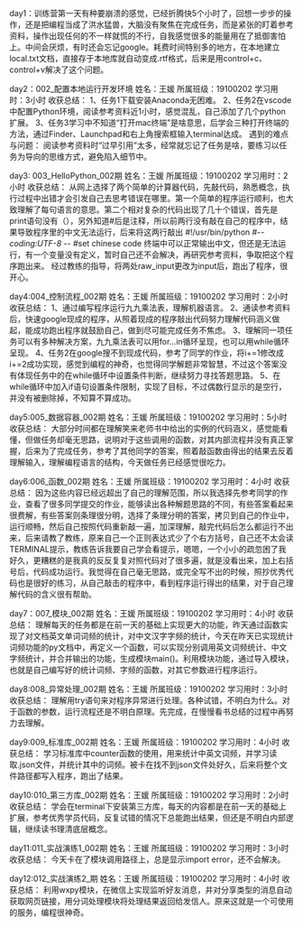 day1：训练营第一天有种要崩溃的感觉，已经折腾快5个小时了，回想一步步的操作，还是把编程当成了洪水猛兽，大脑没有聚焦在完成任务，而是紧张的盯着参考资料，操作出现任何的不一样就慌的不行，自我感觉很多的能量用在了抵御害怕上。中间会厌烦，有时还会忘记google。耗费时间特别多的地方，在本地建立local.txt文档，直接存于本地库就自动变成.rtf格式，后来是用control+c、control+v解决了这个问题。

day2：002_配置本地运行开发环境
姓名：王媛
所属班级：19100202
学习用时：3小时
收获总结：
1、任务1下载安装Anaconda无困难。
2、任务2在vscode中配置Python环境，阅读参考资料近1小时，感觉混乱，自己添加了几个python扩展。
3、任务3学习中不知道“打开mac终端”是啥意思，后学会三种打开终端的方法，通过Finder、Launchpad和右上角搜索框输入terminal达成。
遇到的难点与问题：
阅读参考资料时“过早引用”太多，经常就忘记了任务是啥，要练习以任务为导向的思维方式，避免陷入细节中。

day3: 003_HelloPython_002期
姓名：王媛
所属班级：19100202
学习用时：2小时
收获总结：
从网上选择了两个简单的计算器代码，先敲代码，熟悉概念，执行过程中出错才会引发自己去思考错误在哪里。第一个简单的程序运行顺利，也大致理解了每句语言的意思。第二个相对复杂的代码出现了几十个错误，首先是print语句没有（），另外知道#后是注释，所以前两行没有敲在自己的程序中，结果导致程序里的中文无法运行，后来将这两行敲出
#!/usr/bin/python
#-*- coding:UTF-8 -*-   #set chinese code
终端中可以正常输出中文，但还是无法运行，有一个变量没有定义，暂时自己还不会解决，再研究参考资料，争取把这个程序跑出来。
经过教练的指导，将两处raw_input更改为input后，跑出了程序，很开心。

day4:004_控制流程_002期
姓名：王媛
所属班级：19100202
学习用时：2小时
收获总结：
1、通过编写程序运行九九乘法表，理解机器语言。
2、通读参考资料后，快速google现成的程序，从照着现成的程序敲出代码努力理解代码涵义做起，能成功跑出程序就鼓励自己，做到尽可能完成任务不焦虑。
3、理解同一项任务可以有多种解决方案，九九乘法表可以用for…in循环呈现，也可以用while循环呈现。
4、任务2在google搜不到现成代码，参考了同学的作业，将i+=1修改成i+=2成功实现，感觉到编程的神奇，也觉得同学解题非常智慧，不过这个答案没有体现任务中的在while循环中设置条件判断，继续努力寻找答题思路。
5、在while循环中加入if语句设置条件限制，实现了目标，不过偶数行显示的是空行，并没有被删除掉，不知算不算成功。

day5:005_数据容器_002期
姓名：王媛
所属班级：19100202
学习用时：5小时
收获总结：
大部分时间都在理解笑来老师书中给出的实例的代码涵义，感觉能看懂，但做任务却毫无思路，说明对于这些调用的函数，对其内部流程并没有真正掌握，后来为了完成任务，参考了其他同学的答案，照着敲函数由得出的结果去反着理解输入，理解编程语言的结构，今天做任务已经感觉很吃力。

day6:006_函数_002期
姓名：王媛
所属班级：19100202
学习用时：4小时
收获总结：
因为这些内容已经远超出了自己的理解范围，所以我选择先参考同学的作业，查看了很多同学提交的作业，能够读出各种解题思路的不同，有些答案看起来很费解，有些答案则条理很分明，选择了条理分明的答案，拷贝到自己的作业中，运行顺畅，然后自己按照代码重新敲一遍，加深理解，敲完代码后怎么都运行不出来，后来请教了教练，原来自己一个正则表达式少了个右方括号，自己还不太会读TERMINAL提示，教练告诉我要自己学会看提示，嗯嗯，一个小小的疏忽困了我好久，更糟糕的是我真的反反复复对照代码对了很多遍，就是没看出来，加上右括号后，代码成功运行。我觉得在自己毫无思路，或完全写不出的时候，照抄优秀代码也是很好的练习，从自己敲击的程序中，看到程序运行得出的结果，对于自己理解代码的含义很有帮助。

day7：007_模块_002期
姓名：王媛
所属班级：19100202
学习用时：4小时
收获总结：
理解每天的任务都是在前一天的基础上实现更大的功能，昨天通过函数实现了对文档英文单词词频的统计，对中文汉字字频的统计，今天在昨天已实现统计词频功能的py文档中，再定义一个函数，可以实现分别调用英文词频统计、中文字频统计，并合并输出的功能，生成模块main()。利用模块功能，通过导入模块，也就是自己编写好的统计词频、字频的函数，对其它参数进行程序运行。

day8:008_异常处理_002期
姓名：王媛
所属班级：19100202
学习用时：3小时
收获总结：
理解用try语句来对程序异常进行处理。各种试错，不明白为什么。对于函数的参数，运行流程还是不明白原理。先完成，在慢慢看书总结的过程中再努力去理解。

day9:009_标准库_002期
姓名：王媛
所属班级：19100202
学习用时：4小时
收获总结：
学习标准库中counter函数的使用，用来统计中英文词频，并学习读取.json文件，并统计其中的词频。被卡在找不到json文件处好久，后来将整个文件路径都写入程序，跑出了结果。

day10:010_第三方库_002期
姓名：王媛
所属班级：19100202
学习用时：2小时
收获总结：
学会在terminal下安装第三方库，每天的内容都是在前一天的基础上扩展，参考优秀学员代码，反复试错的情况下总能跑出结果，但还是不明白内部逻辑，继续读书理清底层概念。

day11:011_实战演练1_002期
姓名：王媛
所属班级：19100202
学习用时：3小时
收获总结：
今天卡在了模块调用路径上，总是显示import error，还不会解决。

day12:012_实战演练2_期
姓名：王媛
所属班级：19100202
学习用时：4小时
收获总结：
利用wxpy模块，在微信上实现监听好友消息，并对分享类型的消息自动获取网页链接，用分词处理模块将处理结果返回给发信人。原来这就是一个可使用的服务，编程很神奇。